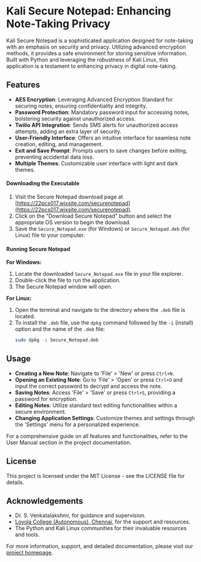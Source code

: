# Kali Secure Notepad: Enhancing Note-Taking Privacy

Kali Secure Notepad is a sophisticated application designed for note-taking with an emphasis on security and privacy. Utilizing advanced encryption methods, it provides a safe environment for storing sensitive information. Built with Python and leveraging the robustness of Kali Linux, this application is a testament to enhancing privacy in digital note-taking.

## Features

- **AES Encryption**: Leveraging Advanced Encryption Standard for securing notes, ensuring confidentiality and integrity.
- **Password Protection**: Mandatory password input for accessing notes, bolstering security against unauthorized access.
- **Twilio API Integration**: Sends SMS alerts for unauthorized access attempts, adding an extra layer of security.
- **User-Friendly Interface**: Offers an intuitive interface for seamless note creation, editing, and management.
- **Exit and Save Prompt**: Prompts users to save changes before exiting, preventing accidental data loss.
- **Multiple Themes**: Customizable user interface with light and dark themes.

#### Downloading the Executable

1. Visit the Secure Notepad download page at [https://22pcs017.wixsite.com/securenotepad](https://22pcs017.wixsite.com/securenotepad).
2. Click on the "Download Secure Notepad" button and select the appropriate OS version to begin the download.
3. Save the `Secure_Notepad.exe` (for Windows) or `Secure_Notepad.deb` (for Linux) file to your computer.

#### Running Secure Notepad

**For Windows:**

1. Locate the downloaded `Secure_Notepad.exe` file in your file explorer.
2. Double-click the file to run the application.
3. The Secure Notepad window will open.

**For Linux:**

1. Open the terminal and navigate to the directory where the `.deb` file is located.
2. To install the `.deb` file, use the `dpkg` command followed by the `-i` (install) option and the name of the `.deb` file:
   ```bash
   sudo dpkg -i Secure_Notepad.deb

## Usage

- **Creating a New Note**: Navigate to 'File' > 'New' or press `Ctrl+N`.
- **Opening an Existing Note**: Go to 'File' > 'Open' or press `Ctrl+O` and input the correct password to decrypt and access the note.
- **Saving Notes**: Access 'File' > 'Save' or press `Ctrl+S`, providing a password for encryption.
- **Editing Notes**: Utilize standard text editing functionalities within a secure environment.
- **Changing Application Settings**: Customize themes and settings through the 'Settings' menu for a personalized experience.

For a comprehensive guide on all features and functionalities, refer to the User Manual section in the project documentation.

## License

This project is licensed under the MIT License - see the LICENSE file for details.

## Acknowledgements

- Dr. S. Venkatalakshmi, for guidance and supervision.
- [Loyola College (Autonomous), Chennai](https://www.loyolacollege.edu/), for the support and resources.
- The Python and Kali Linux communities for their invaluable resources and tools.

For more information, support, and detailed documentation, please visit our [project homepage](https://22pcs017.wixsite.com/securenotepad).
